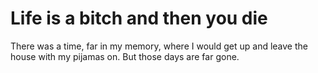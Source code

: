 # Life is a bitch and then you die  

There was a time, far in my memory, where I would get up and leave the house with my pijamas on. But those days are far gone.
